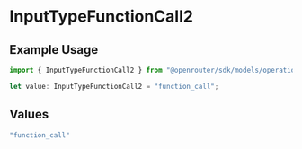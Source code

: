 # InputTypeFunctionCall2

## Example Usage

```typescript
import { InputTypeFunctionCall2 } from "@openrouter/sdk/models/operations";

let value: InputTypeFunctionCall2 = "function_call";
```

## Values

```typescript
"function_call"
```